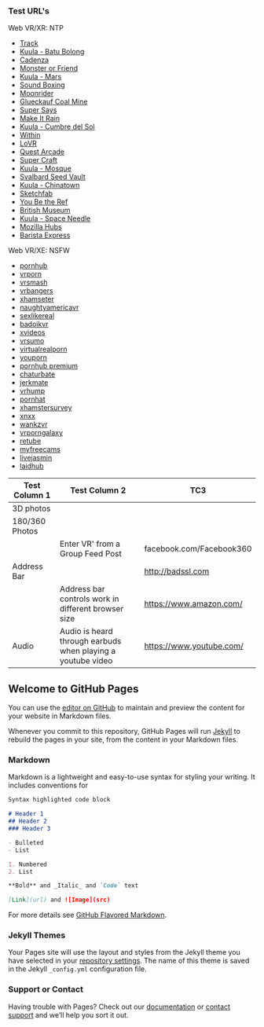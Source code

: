 ### Test URL's

Web VR/XR: NTP
- [Track](https://demos.littleworkshop.fr/demos/track/)
- [Kuula - Batu Bolong](https://kuula.co/post/7lBZj)
- [Cadenza](https://cadenzavr.com)
- [Monster or Friend](https://codercat.tk/monster-or-friend/)
- [Kuula - Mars](https://kuula.co/post/7YXQJ)
- [Sound Boxing](https://webvr.soundboxing.co/)
- [Moonrider](http://moonrider.xyz/)
- [Glueckauf Coal Mine](https://glueckauf.wdr.de/)
- [Super Says](https://supermedium.github.io/supersays/src/)
- [Make It Rain](http://webvr-makeitrain.glitch.me/)
- [Kuula -  Cumbre del Sol](https://kuula.co/post/7YfxH)
- [Within](https://vr.with.in)
- [LoVR](https://vr.with.in/watch/lovr)
- [Quest Arcade](https://digitec.github.io/QuestArcade)
- [Super Craft](https://supermedium.com/craft/)
- [Kuula - Mosque](https://kuula.co/post/7Y1P8)
- [Svalbard Seed Vault](https://tour.croptrust.org/)
- [Kuula -  Chinatown](https://kuula.co/post/7PczF)
- [Sketchfab](https://sketchfab.com/models/staffpicks)
- [You Be the Ref](https://www.gannett-cdn.com/virtual-reality/mtc/index.html)
- [British Museum](http://fb.gg/play/1523878944298007)
- [Kuula - Space Needle](https://kuula.co/post/7Ywnn)
- [Mozilla Hubs](https://hubs.mozilla.com)
- [Barista Express](https://constructarca.de/construct-arcade/game/barista-express/game/)


Web VR/XE: NSFW
- [pornhub](pornhub.com)
- [vrporn](vrporn.com)
- [vrsmash](vrsmash.com)
- [vrbangers](vrbangers.com)
- [xhamseter](xhamster.com)
- [naughtyamericavr](naughtyamericavr.com)
- [sexlikereal](sexlikereal.com)
- [badoikvr](badoinkvr.com)
- [xvideos](xvideos.com)
- [vrsumo](vrsumo.com)
- [virtualrealporn](virtualrealporn.com)
- [youporn](youporn.com)
- [pornhub premium](pornhubpremium.com)
- [chaturbate](chaturbate.com)
- [jerkmate](jerkmate.com)
- [vrhump](vrhump.com)
- [pornhat](pornhat.com)
- [xhamstersurvey](xhamstersurvey.com)
- [xnxx](xnxx.com)
- [wankzvr](wankzvr.com)
- [vrporngalaxy](vrporngalaxy.com)
- [retube](redtube.com)
- [myfreecams](myfreecams.com)
- [livejasmin](livejasmin.com)
- [laidhub](laidhub.com)

|Test Column 1|Test Column 2|TC3|
|-------------|-------------|---|
|3D photos| | | https://www.facebook.com/poorani.prabhakaran/posts/2044316965601304 |
|180/360 Photos| | | http://m.facebook.com |
| |Enter VR' from a Group Feed Post|	facebook.com/Facebook360 |
|Address Bar| | http://badssl.com |
| |Address bar controls work in different browser size|	https://www.amazon.com/ |
Audio| Audio is heard through earbuds when playing a youtube video|	https://www.youtube.com/ 







## Welcome to GitHub Pages

You can use the [editor on GitHub](https://github.com/oculus-browser-qa/obqa.github.io/edit/master/README.md) to maintain and preview the content for your website in Markdown files.

Whenever you commit to this repository, GitHub Pages will run [Jekyll](https://jekyllrb.com/) to rebuild the pages in your site, from the content in your Markdown files.

### Markdown

Markdown is a lightweight and easy-to-use syntax for styling your writing. It includes conventions for

```markdown
Syntax highlighted code block

# Header 1
## Header 2
### Header 3

- Bulleted
- List

1. Numbered
2. List

**Bold** and _Italic_ and `Code` text

[Link](url) and ![Image](src)
```

For more details see [GitHub Flavored Markdown](https://guides.github.com/features/mastering-markdown/).

### Jekyll Themes

Your Pages site will use the layout and styles from the Jekyll theme you have selected in your [repository settings](https://github.com/oculus-browser-qa/obqa.github.io/settings). The name of this theme is saved in the Jekyll `_config.yml` configuration file.

### Support or Contact

Having trouble with Pages? Check out our [documentation](https://help.github.com/categories/github-pages-basics/) or [contact support](https://github.com/contact) and we’ll help you sort it out.
